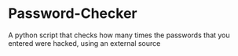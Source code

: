 # Password-Checker
A python script that checks how many times the passwords that you entered were hacked, using an external source

